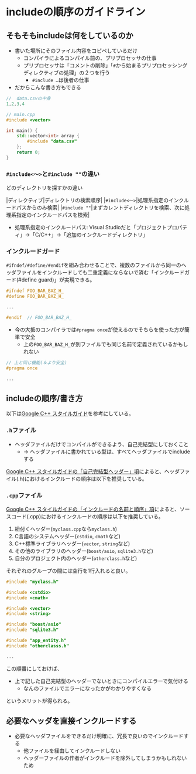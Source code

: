 # includeの順序のガイドライン

## そもそもincludeは何をしているのか

* 書いた場所にそのファイル内容をコピペしているだけ
    * コンパイラによるコンパイル前の、プリプロセッサの仕事
    * プリプロセッサは「コメントの削除」「`#`から始まるプリプロセッシングディレクティブの処理」の２つを行う
        * `#include …`は後者の仕事
* だからこんな書き方もできる

```cpp
//  data.csvの中身
1,2,3,4

// main.cpp
#include <vector>

int main() {
    std::vector<int> array {
        #include "data.csv"
    };
    return 0;
}
```

### `#include<〜>`と`#include ""`の違い

どのディレクトリを探すかの違い

|ディレクティブ|ディレクトリの検索順序|
|`#include<〜>`|処理系指定のインクルードパスからのみ検索|
|`#include ""`|まずカレントディレクトリを検索、次に処理系指定のインクルードパスを検索|

* 処理系指定のインクルードパス: Visual Studioだと「プロジェクトプロパティ」→「C/C++」→「追加のインクルードディレクトリ」

### インクルードガード

`#ifndef/#define/#endif`を組み合わせることで、複数のファイルから同一のヘッダファイルをインクルードしても二重定義にならないで済む「インクルードガード(#define guard)」が実現できる。

```cpp
#ifndef FOO_BAR_BAZ_H_
#define FOO_BAR_BAZ_H_

...

#endif  // FOO_BAR_BAZ_H_
```

* 今の大抵のコンパイラでは`#pragma once`が使えるのでそちらを使った方が簡単で安全
    * 上の`FOO_BAR_BAZ_H_`が別ファイルでも同じ名前で定義されているかもしれない

```cpp
// 上と同じ機能(＆より安全)
#pragma once

...
```

## includeの順序/書き方

以下は[Google C++ スタイルガイド](https://ttsuki.github.io/styleguide/cppguide.ja.html)を参考にしている。

### `.h`ファイル

* ヘッダファイルだけでコンパイルができるよう、自己完結型にしておくこと
    * → ヘッダファイルに書かれている型は、すべてヘッダファイルでincludeする

[Google C++ スタイルガイドの「自己完結型ヘッダー」項](https://ttsuki.github.io/styleguide/cppguide.ja.html#Self_contained_Headers)によると、ヘッダファイル(.h)におけるインクルードの順序は以下を推奨している。


### `.cpp`ファイル

[Google C++ スタイルガイドの「インクルードの名前と順序」項](https://ttsuki.github.io/styleguide/cppguide.ja.html#Names_and_Order_of_Includes)によると、ソースコード(.cpp)におけるインクルードの順序は以下を推奨している。

1. 紐付くヘッダー(`myclass.cpp`なら`myclass.h`)
2. C言語のシステムヘッダー(`cstdio`, `cmath`など)
3. C++標準ライブラリヘッダー(`vector`, `string`など)
4. その他のライブラリのヘッダー(`boost/asio`, `sqlite3.h`など)
5. 自分のプロジェクト内のヘッダー(`otherclass.h`など)

それぞれのグループの間には空行を1行入れると良い。

```cpp
#include "myclass.h"

#include <cstdio>
#include <cmath>

#include <vector>
#include <string>

#include "boost/asio"
#include "sqlite3.h"

#include "app_entity.h"
#include "otherclasss.h"

...
```

この順番にしておけば、

* 上で記した自己完結型のヘッダーでないときにコンパイルエラーで気付ける
    * なんのファイルでエラーになったかがわかりやすくなる

というメリットが得られる。

## 必要なヘッダを直接インクルードする

* 必要なヘッダファイルをできるだけ明確に、冗長で良いのでインクルードする
    * 他ファイルを経由してインクルードしない
    * ヘッダーファイルの作者がインクルードを除外してしまうかもしれないため
